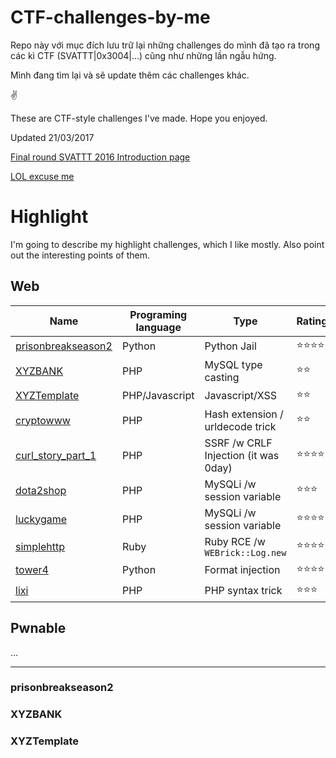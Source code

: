 # CTF-challenges-by-me

Repo này với mục đích lưu trữ lại những challenges do mình đã tạo ra trong các kì CTF (SVATTT|0x3004|...) cũng như những lần ngẫu hứng.

Mình đang tìm lại và sẽ update thêm các challenges khác.

✌

These are CTF-style challenges I've made. Hope you enjoyed.

Updated 21/03/2017


[Final round SVATTT 2016 Introduction page](https://l4wio.github.io/CTF-challenges-by-me/final.svattt.org/)


[LOL excuse me](http://i.imgur.com/kDkDHxr.jpg)


# Highlight
I'm going to describe my highlight challenges, which I like mostly. Also point out the interesting points of them.

## Web
Name | Programing language | Type | Rating
--- | --- | --- | ---
[prisonbreakseason2](#prisonbreakseason2) | Python | Python Jail | ⭐⭐⭐⭐
[XYZBANK](#XYZBANK) | PHP | MySQL type casting | ⭐⭐
[XYZTemplate](#XYZTemplate) | PHP/Javascript | Javascript/XSS | ⭐⭐
[cryptowww](#cryptowww) | PHP | Hash extension / urldecode trick | ⭐⭐
[curl_story_part_1](#curl_story_part_1) | PHP | SSRF /w CRLF Injection (it was 0day)  | ⭐⭐⭐⭐
[dota2shop](#dota2shop) | PHP | MySQLi /w session variable | ⭐⭐⭐
[luckygame](#luckygame) | PHP | MySQLi /w session variable | ⭐⭐⭐⭐
[simplehttp](#simplehttp) | Ruby | Ruby RCE /w `WEBrick::Log.new` | ⭐⭐⭐⭐
[tower4](#tower4) | Python | Format injection | ⭐⭐⭐⭐
[lixi](lixi_2018) | PHP | PHP syntax trick | ⭐⭐⭐


## Pwnable 
...

---
### prisonbreakseason2


### XYZBANK


### XYZTemplate

